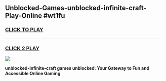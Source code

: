 
## Unblocked-Games-unblocked-infinite-craft-Play-Online #wt1fu
<h3>
<a href="https://news.freeplayer.one?title=unblocked-infinite-craft&ref=3">CLICK TO PLAY</a></h3>
<hr>

<h3>
<a href="https://news.freeplayer.one?title=unblocked-infinite-craft&ref=3">CLICK 2 PLAY</a>
  
</h3>

<a href="https://news.freeplayer.one?title=unblocked-infinite-craft&ref=3"><img src="https://clearcache.store/games.png"></a>


**unblocked-infinite-craft games unblocked: Your Gateway to Fun and Accessible Online Gaming**
